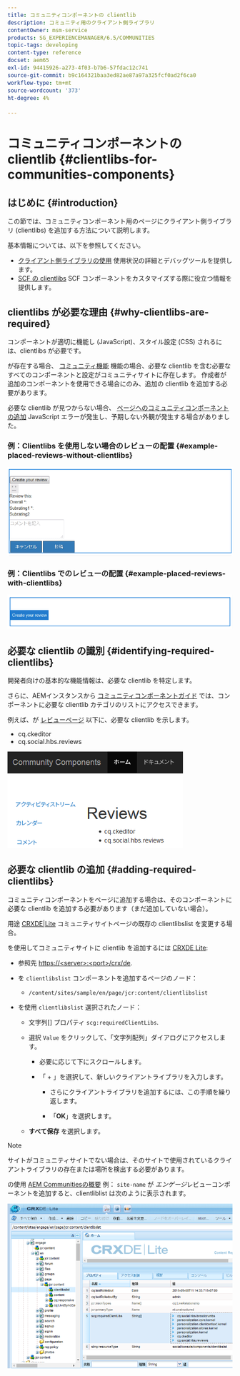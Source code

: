 ```yaml
---
title: コミュニティコンポーネントの clientlib
description: コミュニティ用のクライアント側ライブラリ
contentOwner: msm-service
products: SG_EXPERIENCEMANAGER/6.5/COMMUNITIES
topic-tags: developing
content-type: reference
docset: aem65
exl-id: 94415926-a273-4f03-b7b6-57fdac12c741
source-git-commit: b9c164321baa3ed82ae87a97a325fcf0ad2f6ca0
workflow-type: tm+mt
source-wordcount: '373'
ht-degree: 4%

---
```


# コミュニティコンポーネントの clientlib {#clientlibs-for-communities-components}

## はじめに {#introduction}

この節では、コミュニティコンポーネント用のページにクライアント側ライブラリ (clientlibs) を追加する方法について説明します。

基本情報については、以下を参照してください。

* [クライアント側ライブラリの使用](/help/sites-developing/clientlibs.md) 使用状況の詳細とデバッグツールを提供します。
* [SCF の clientlibs](/help/communities/client-customize.md#clientlibs) SCF コンポーネントをカスタマイズする際に役立つ情報を提供します。


## clientlibs が必要な理由 {#why-clientlibs-are-required}

コンポーネントが適切に機能し (JavaScript)、スタイル設定 (CSS) されるには、clientlibs が必要です。

が存在する場合、 [コミュニティ機能](/help/communities/functions.md) 機能の場合、必要な clientlib を含む必要なすべてのコンポーネントと設定がコミュニティサイトに存在します。 作成者が追加のコンポーネントを使用できる場合にのみ、追加の clientlib を追加する必要があります。

必要な clientlib が見つからない場合、 [ページへのコミュニティコンポーネントの追加](/help/communities/author-communities.md) JavaScript エラーが発生し、予期しない外観が発生する場合がありました。

### 例：Clientlibs を使用しない場合のレビューの配置 {#example-placed-reviews-without-clientlibs}

![placed-reviews](assets/placed-reviews.png)

### 例：Clientlibs でのレビューの配置 {#example-placed-reviews-with-clientlibs}

![reviews-clientlibs](assets/reviews-clientlibs.png)

## 必要な clientlib の識別 {#identifying-required-clientlibs}

開発者向けの基本的な機能情報は、必要な clientlib を特定します。

さらに、AEMインスタンスから [コミュニティコンポーネントガイド](/help/communities/components-guide.md) では、コンポーネントに必要な clientlib カテゴリのリストにアクセスできます。

例えば、が [レビューページ](https://localhost:4502/content/community-components/en/reviews.html) 以下に、必要な clientlib を示します。

* cq.ckeditor
* cq.social.hbs.reviews

![clientlibs-reviews](assets/clientlibs-reviews.png)

## 必要な clientlib の追加 {#adding-required-clientlibs}

コミュニティコンポーネントをページに追加する場合は、そのコンポーネントに必要な clientlib を追加する必要があります（まだ追加していない場合）。

用途 [CRXDE|Lite](#using-crxde-lite) コミュニティサイトページの既存の clientlibslist を変更する場合。

を使用してコミュニティサイトに clientlib を追加するには [CRXDE Lite](/help/sites-developing/developing-with-crxde-lite.md):

* 参照先 [https://&lt;server>:&lt;port>/crx/de](https://localhost:4502/crx/de).
* を `clientlibslist` コンポーネントを追加するページのノード：

   * `/content/sites/sample/en/page/jcr:content/clientlibslist`

* を使用 `clientlibslist` 選択されたノード：

   * 文字列[] プロパティ `scg:requiredClientLibs`.
   * 選択 `Value` をクリックして、「文字列配列」ダイアログにアクセスします。

      * 必要に応じて下にスクロールします。
      * 「 + 」を選択して、新しいクライアントライブラリを入力します。

         * さらにクライアントライブラリを追加するには、この手順を繰り返します。

         * 「**OK**」を選択します。

   * **すべて保存** を選択します。

>[!NOTE]
>
>サイトがコミュニティサイトでない場合は、そのサイトで使用されているクライアントライブラリの存在または場所を検出する必要があります。

の使用 [AEM Communitiesの概要](/help/communities/getting-started.md) 例： `site-name` が *エンゲージ*&#x200B;レビューコンポーネントを追加すると、clientliblist は次のように表示されます。

![review-component](assets/review-component.png)
